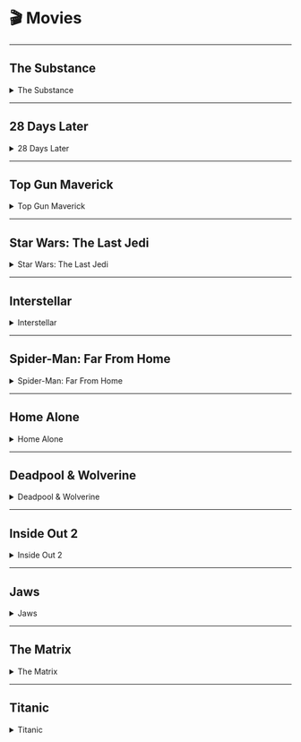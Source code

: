 # 🎬 Movies

---

## The Substance
<details>
<summary>The Substance</summary>
<pre><a href="magnet:?xt=urn:btih:9BFDE9C286E08D26835A5FA7B3F75E9AEBBCCDC0&dn=The.Substance.2024.1080p.WEBRip.1600MB.DD5.1.x264-GalaxyRG&tr=udp%3A%2F%2Fopen.stealth.si%3A80%2Fannounce&tr=udp%3A%2F%2Ftracker.tiny-vps.com%3A6969%2Fannounce&tr=udp%3A%2F%2Ftracker.opentrackr.org%3A1337%2Fannounce&tr=udp%3A%2F%2Ftracker.torrent.eu.org%3A451%2Fannounce&tr=udp%3A%2F%2Fexplodie.org%3A6969%2Fannounce&tr=udp%3A%2F%2Ftracker.cyberia.is%3A6969%2Fannounce&tr=udp%3A%2F%2Fipv4.tracker.harry.lu%3A80%2Fannounce&tr=udp%3A%2F%2Fp4p.arenabg.com%3A1337%2Fannounce&tr=udp%3A%2F%2Ftracker.birkenwald.de%3A6969%2Fannounce&tr=udp%3A%2F%2Ftracker.moeking.me%3A6969%2Fannounce&tr=udp%3A%2F%2Fopentor.org%3A2710%2Fannounce&tr=udp%3A%2F%2Ftracker.dler.org%3A6969%2Fannounce&tr=udp%3A%2F%2Fuploads.gamecoast.net%3A6969%2Fannounce&tr=https%3A%2F%2Ftracker.foreverpirates.co%3A443%2Fannounce&tr=udp%3A%2F%2Ftracker.opentrackr.org%3A1337%2Fannounce&tr=http%3A%2F%2Ftracker.openbittorrent.com%3A80%2Fannounce&tr=udp%3A%2F%2Fopentracker.i2p.rocks%3A6969%2Fannounce&tr=udp%3A%2F%2Ftracker.internetwarriors.net%3A1337%2Fannounce&tr=udp%3A%2F%2Ftracker.leechers-paradise.org%3A6969%2Fannounce&tr=udp%3A%2F%2Fcoppersurfer.tk%3A6969%2Fannounce&tr=udp%3A%2F%2Ftracker.zer0day.to%3A1337%2Fannounce" target="_blank">1337x 1080p WEBRIP</a></pre>
<pre><a href="https://www.braflix.gd/movie/933260" target="_blank">Braflix Streaming</a></pre>
<pre><a href="https://nexdrive.lol/genxfm784776390018/" target="_blank">VegaMovies Direct Download 1080p WEB-DL</a></pre>
<pre><a href="https://rapidgator.net/file/4ced23bba0db6b51a08bb6eca7e37a60/The.Substance.2024.1080p.WEBRip.x265.10bit.5.1-YTS.rar" target="_blank">MovieParadise Direct Download 1080p WEBRip</a></pre>
</details>



---

## 28 Days Later
<details>
<summary>28 Days Later</summary>
<pre><a href="https://tormag.ezpz.work/27w3bn65kb" target="_blank">1337x 1080p BluRay</a></pre>
<pre><a href="https://www.braflix.gd/movie/170" target="_blank">Braflix Streaming</a></pre>
<pre><a href="https://nexdrive.lol/genxfm784776343788/" target="_blank">VegaMovies Direct Download 1080p BluRay</a></pre>
<pre><a href="https://hydrahd.cc/movie/53557-watch-28-days-later-2002-online" target="_blank">HydraHD Streaming</a></pre>
</details>

---

## Top Gun Maverick

<details>
<summary>Top Gun Maverick</summary>
<pre><a href="magnet:?xt=urn:btih:44B3E8018CE0129AC3884899BB86231578BB6F6A&dn=Top.Gun.Maverick.2022.1080p.HDTS.V2.x264-HushRips&tr=udp%3A%2F%2Ftracker.opentrackr.org%3A1337%2Fannounce&tr=udp%3A%2F%2Fexodus.desync.com%3A6969%2Fannounce&tr=udp%3A%2F%2F9.rarbg.me%3A2970%2Fannounce&tr=udp%3A%2F%2Ftracker.opentrackr.org%3A1337%2Fannounce&tr=udp%3A%2F%2Ftracker.tiny-vps.com%3A6969%2Fannounce&tr=udp%3A%2F%2Ftracker.internetwarriors.net%3A1337%2Fannounce&tr=udp%3A%2F%2Fopentor.org%3A2710%2Fannounce&tr=udp%3A%2F%2Ftracker.torrent.eu.org%3A451%2Fannounce&tr=udp%3A%2F%2Fexplodie.org%3A6969%2Fannounce&tr=udp%3A%2F%2Ftracker.moeking.me%3A6969%2Fannounce&tr=udp%3A%2F%2Ftracker.cyberia.is%3A6969%2Fannounce&tr=udp%3A%2F%2F9.rarbg.me%3A2980%2Fannounce&tr=udp%3A%2F%2F9.rarbg.to%3A2940%2Fannounce&tr=udp%3A%2F%2Ftracker.uw0.xyz%3A6969%2Fannounce&tr=udp%3A%2F%2Ftracker.opentrackr.org%3A1337%2Fannounce&tr=http%3A%2F%2Ftracker.openbittorrent.com%3A80%2Fannounce&tr=udp%3A%2F%2Fopentracker.i2p.rocks%3A6969%2Fannounce&tr=udp%3A%2F%2Ftracker.internetwarriors.net%3A1337%2Fannounce&tr=udp%3A%2F%2Ftracker.leechers-paradise.org%3A6969%2Fannounce&tr=udp%3A%2F%2Fcoppersurfer.tk%3A6969%2Fannounce&tr=udp%3A%2F%2Ftracker.zer0day.to%3A1337%2Fannounce" target="_blank">1337x 1080p HDTS</a></pre>
<pre><a href="https://www.braflix.gd/movie/361743" target="_blank">Braflix Streaming</a></pre>
<pre><a href="https://nexdrive.lol/genxfm784776226597/" target="_blank">VegaMovies Direct Download 1080p BluRay</a></pre>
</details>


---

## Star Wars: The Last Jedi

<details>
<summary>Star Wars: The Last Jedi</summary>
<pre><a href="magnet:?xt=urn:btih:25476766BDB2D52119E1F40CF4801C05F9F3CD06&dn=Star+Wars%3A+The+Last+Jedi+%282017%29+%5BBluRay%5D+%5B1080p%5D+%5BYTS%5D+%5BYIFY%5D&tr=udp%3A%2F%2Ftracker.coppersurfer.tk%3A6969%2Fannounce&tr=udp%3A%2F%2F9.rarbg.com%3A2710%2Fannounce&tr=udp%3A%2F%2Fp4p.arenabg.com%3A1337&tr=udp%3A%2F%2Ftracker.leechers-paradise.org%3A6969&tr=udp%3A%2F%2Ftracker.internetwarriors.net%3A1337&tr=udp%3A%2F%2Ftracker.opentrackr.org%3A1337%2Fannounce&tr=udp%3A%2F%2Ftracker.opentrackr.org%3A1337%2Fannounce&tr=http%3A%2F%2Ftracker.openbittorrent.com%3A80%2Fannounce&tr=udp%3A%2F%2Fopentracker.i2p.rocks%3A6969%2Fannounce&tr=udp%3A%2F%2Ftracker.internetwarriors.net%3A1337%2Fannounce&tr=udp%3A%2F%2Ftracker.leechers-paradise.org%3A6969%2Fannounce&tr=udp%3A%2F%2Fcoppersurfer.tk%3A6969%2Fannounce&tr=udp%3A%2F%2Ftracker.zer0day.to%3A1337%2Fannounce" target="_blank">1337x 1080p BluRay</a></pre>
<pre><a href="https://www.braflix.gd/movie/181808" target="_blank">Braflix Streaming</a></pre>
<pre><a href="https://nexdrive.lol/genxfm78477616859/" target="_blank">VegaMovies Direct Download 1080p</a></pre>
</details>

---

## Interstellar

<details>
<summary>Interstellar</summary>
<pre><a href="magnet:?xt=urn:btih:89599BF4DC369A3A8ECA26411C5CCF922D78B486&dn=Interstellar+%282014%29+1080p+BrRip+x264+-+YIFY&tr=udp%3A%2F%2Ftracker.yify-torrents.com%2Fannounce&tr=udp%3A%2F%2Fopen.demonii.com%3A1337&tr=udp%3A%2F%2Fexodus.desync.com%3A6969&tr=udp%3A%2F%2Ftracker.istole.it%3A80&tr=udp%3A%2F%2Ftracker.publicbt.com%3A80&tr=udp%3A%2F%2Ftracker.openbittorrent.com%3A80&tr=udp%3A%2F%2Ftracker.leechers-paradise.org%3A6969&tr=udp%3A%2F%2F9.rarbg.com%3A2710&tr=udp%3A%2F%2Ftracker.coppersurfer.tk%3A6969&tr=udp%3A%2F%2Ftracker.opentrackr.org%3A1337%2Fannounce&tr=http%3A%2F%2Ftracker.openbittorrent.com%3A80%2Fannounce&tr=udp%3A%2F%2Fopentracker.i2p.rocks%3A6969%2Fannounce&tr=udp%3A%2F%2Ftracker.internetwarriors.net%3A1337%2Fannounce&tr=udp%3A%2F%2Ftracker.leechers-paradise.org%3A6969%2Fannounce&tr=udp%3A%2F%2Fcoppersurfer.tk%3A6969%2Fannounce&tr=udp%3A%2F%2Ftracker.zer0day.to%3A1337%2Fannounce" target="_blank">1337x 1080p BluRay</a></pre>
<pre><a href="https://www.braflix.gd/movie/157336" target="_blank">Braflix Streaming</a></pre>
<pre><a href="https://nexdrive.lol/genxfm784776358502/" target="_blank">VegaMovies Direct Download HDR 4K HDR IMAX BluRay</a></pre>
</details>

---
## Spider-Man: Far From Home

<details>
<summary>Spider-Man: Far From Home</summary>
<pre><a href="magnet:?xt=urn:btih:37E77490BC4F285DBFA837514715A20BD405A502&dn=Spider-Man%3A+Far+from+Home+%282019%29+%5BWEBRip%5D+%5B1080p%5D+%5BYTS%5D+%5BYIFY%5D&tr=udp%3A%2F%2Ftracker.coppersurfer.tk%3A6969%2Fannounce&tr=udp%3A%2F%2F9.rarbg.com%3A2710%2Fannounce&tr=udp%3A%2F%2Fp4p.arenabg.com%3A1337&tr=udp%3A%2F%2Ftracker.internetwarriors.net%3A1337&tr=udp%3A%2F%2Ftracker.opentrackr.org%3A1337%2Fannounce&tr=udp%3A%2F%2Ftracker.opentrackr.org%3A1337%2Fannounce&tr=http%3A%2F%2Ftracker.openbittorrent.com%3A80%2Fannounce&tr=udp%3A%2F%2Fopentracker.i2p.rocks%3A6969%2Fannounce&tr=udp%3A%2F%2Ftracker.internetwarriors.net%3A1337%2Fannounce&tr=udp%3A%2F%2Ftracker.leechers-paradise.org%3A6969%2Fannounce&tr=udp%3A%2F%2Fcoppersurfer.tk%3A6969%2Fannounce&tr=udp%3A%2F%2Ftracker.zer0day.to%3A1337%2Fannounce" target="_blank">1337x 1080p WEBRip</a></pre>
<pre><a href="https://www.braflix.gd/movie/429617" target="_blank">Braflix Streaming</a></pre>
<pre><a href="https://nexdrive.lol/genxfm784776151417/" target="_blank">VegaMovies Direct Download 10bit 4K</a></pre>
</details>

---
## Home Alone

<details>
<summary>Home Alone</summary>
<pre><a href="magnet:?xt=urn:btih:B127082DEC04240FB9D617C23BFA3DF47E2DC0C7&dn=Home+Alone+%281990%29+720p+BrRip+x264+-+YIFY&tr=udp%3A%2F%2Ftracker.yify-torrents.com%2Fannounce&tr=udp%3A%2F%2Fopen.demonii.com%3A1337%2Fannounce&tr=udp%3A%2F%2Fexodus.desync.com%3A6969&tr=udp%3A%2F%2Ftracker.istole.it%3A80&tr=udp%3A%2F%2Ftracker.publicbt.com%3A80&tr=udp%3A%2F%2Ftracker.publichd.eu%3A80%2Fannounce&tr=udp%3A%2F%2Ftracker.openbittorrent.com%3A80%2Fannounce&tr=udp%3A%2F%2Fcoppersurfer.tk%3A6969%2Fannounce&tr=udp%3A%2F%2Ftracker.opentrackr.org%3A1337%2Fannounce&tr=http%3A%2F%2Ftracker.openbittorrent.com%3A80%2Fannounce&tr=udp%3A%2F%2Fopentracker.i2p.rocks%3A6969%2Fannounce&tr=udp%3A%2F%2Ftracker.internetwarriors.net%3A1337%2Fannounce&tr=udp%3A%2F%2Ftracker.leechers-paradise.org%3A6969%2Fannounce&tr=udp%3A%2F%2Fcoppersurfer.tk%3A6969%2Fannounce&tr=udp%3A%2F%2Ftracker.zer0day.to%3A1337%2Fannounce" target="_blank">1337x 720p BluRay</a></pre>
<pre><a href="https://www.braflix.gd/movie/771" target="_blank">Braflix Streaming</a></pre>
<pre><a href="https://nexdrive.lol/genxfm78477620949/" target="_blank">VegaMovies Direct Download 720p</a></pre>
</details>

---
## Deadpool & Wolverine

<details>
<summary>Deadpool & Wolverine</summary>
<pre><a href="magnet:?xt=urn:btih:87A2D22EB879593B48B3D3EE6828F56E2BFB4415&dn=Deadpool.and.Wolverine.2024.1080p.AMZN.WEBRip.1400MB.DD5.1.x264-GalaxyRG&tr=udp%3A%2F%2Fopen.stealth.si%3A80%2Fannounce&tr=udp%3A%2F%2Ftracker.tiny-vps.com%3A6969%2Fannounce&tr=udp%3A%2F%2Ftracker.opentrackr.org%3A1337%2Fannounce&tr=udp%3A%2F%2Ftracker.torrent.eu.org%3A451%2Fannounce&tr=udp%3A%2F%2Fexplodie.org%3A6969%2Fannounce&tr=udp%3A%2F%2Ftracker.cyberia.is%3A6969%2Fannounce&tr=udp%3A%2F%2Fipv4.tracker.harry.lu%3A80%2Fannounce&tr=udp%3A%2F%2Fp4p.arenabg.com%3A1337%2Fannounce&tr=udp%3A%2F%2Ftracker.birkenwald.de%3A6969%2Fannounce&tr=udp%3A%2F%2Ftracker.moeking.me%3A6969%2Fannounce&tr=udp%3A%2F%2Fopentor.org%3A2710%2Fannounce&tr=udp%3A%2F%2Ftracker.dler.org%3A6969%2Fannounce&tr=udp%3A%2F%2Fuploads.gamecoast.net%3A6969%2Fannounce&tr=https%3A%2F%2Ftracker.foreverpirates.co%3A443%2Fannounce&tr=udp%3A%2F%2Ftracker.opentrackr.org%3A1337%2Fannounce&tr=http%3A%2F%2Ftracker.openbittorrent.com%3A80%2Fannounce&tr=udp%3A%2F%2Fopentracker.i2p.rocks%3A6969%2Fannounce&tr=udp%3A%2F%2Ftracker.internetwarriors.net%3A1337%2Fannounce&tr=udp%3A%2F%2Ftracker.leechers-paradise.org%3A6969%2Fannounce&tr=udp%3A%2F%2Fcoppersurfer.tk%3A6969%2Fannounce&tr=udp%3A%2F%2Ftracker.zer0day.to%3A1337%2Fannounce" target="_blank">1337x 1080p AMAZON WEBRip</a></pre>
<pre><a href="https://www.braflix.gd/movie/533535" target="_blank">Braflix Streaming</a></pre>
<pre><a href="https://nexdrive.lol/genxfm784776388440/" target="_blank">VegaMovies Direct Download 1080p</a></pre>
</details>

---
## Inside Out 2

<details>
<summary>Inside Out 2</summary>
<pre><a href="magnet:?xt=urn:btih:D791E0ACFA6F68E4A8854B1091D6B2691677CD11&dn=Inside.Out.2.2024.1080p.WEBRip.1400MB.DD5.1.x264-GalaxyRG&tr=udp%3A%2F%2Fopen.stealth.si%3A80%2Fannounce&tr=udp%3A%2F%2Ftracker.tiny-vps.com%3A6969%2Fannounce&tr=udp%3A%2F%2Ftracker.opentrackr.org%3A1337%2Fannounce&tr=udp%3A%2F%2Ftracker.torrent.eu.org%3A451%2Fannounce&tr=udp%3A%2F%2Fexplodie.org%3A6969%2Fannounce&tr=udp%3A%2F%2Ftracker.cyberia.is%3A6969%2Fannounce&tr=udp%3A%2F%2Fipv4.tracker.harry.lu%3A80%2Fannounce&tr=udp%3A%2F%2Fp4p.arenabg.com%3A1337%2Fannounce&tr=udp%3A%2F%2Ftracker.birkenwald.de%3A6969%2Fannounce&tr=udp%3A%2F%2Ftracker.moeking.me%3A6969%2Fannounce&tr=udp%3A%2F%2Fopentor.org%3A2710%2Fannounce&tr=udp%3A%2F%2Ftracker.dler.org%3A6969%2Fannounce&tr=udp%3A%2F%2Fuploads.gamecoast.net%3A6969%2Fannounce&tr=https%3A%2F%2Ftracker.foreverpirates.co%3A443%2Fannounce&tr=udp%3A%2F%2Ftracker.opentrackr.org%3A1337%2Fannounce&tr=http%3A%2F%2Ftracker.openbittorrent.com%3A80%2Fannounce&tr=udp%3A%2F%2Fopentracker.i2p.rocks%3A6969%2Fannounce&tr=udp%3A%2F%2Ftracker.internetwarriors.net%3A1337%2Fannounce&tr=udp%3A%2F%2Ftracker.leechers-paradise.org%3A6969%2Fannounce&tr=udp%3A%2F%2Fcoppersurfer.tk%3A6969%2Fannounce&tr=udp%3A%2F%2Ftracker.zer0day.to%3A1337%2Fannounce" target="_blank">1337x 1080p WEBDL Magnet</a></pre>
<pre><a href="https://small.fileditchstuff.me/s17/nrZXaWbMSdjqztWQWq.torrent" target="_blank">1337x 1080p WEBDL Torrent File</a></pre>
<pre><a href="https://www.braflix.gd/movie/1022789" target="_blank">Braflix Streaming</a></pre>
<pre><a href="https://nexdrive.lol/genxfm784776382679/" target="_blank">VegaMovies Direct Download 1080p</a></pre>
</details>

---
## Jaws

<details>
<summary>Jaws</summary>
<pre><a href="magnet:?xt=urn:btih:7A929313C950D9C18EC1E8424646F657CAC841FF&dn=Jaws+%281975%29+%5B2160p%5D+%5B4K%5D+%5BBluRay%5D+%5B5.1%5D+%5BYTS%5D+%5BYIFY%5D&tr=udp%3A%2F%2Ftracker.coppersurfer.tk%3A6969%2Fannounce&tr=udp%3A%2F%2F9.rarbg.com%3A2710%2Fannounce&tr=udp%3A%2F%2Fp4p.arenabg.com%3A1337&tr=udp%3A%2F%2Ftracker.internetwarriors.net%3A1337&tr=udp%3A%2F%2Ftracker.opentrackr.org%3A1337%2Fannounce&tr=udp%3A%2F%2Ftracker.opentrackr.org%3A1337%2Fannounce&tr=http%3A%2F%2Ftracker.openbittorrent.com%3A80%2Fannounce&tr=udp%3A%2F%2Fopentracker.i2p.rocks%3A6969%2Fannounce&tr=udp%3A%2F%2Ftracker.internetwarriors.net%3A1337%2Fannounce&tr=udp%3A%2F%2Ftracker.leechers-paradise.org%3A6969%2Fannounce&tr=udp%3A%2F%2Fcoppersurfer.tk%3A6969%2Fannounce&tr=udp%3A%2F%2Ftracker.zer0day.to%3A1337%2Fannounce" target="_blank">1337x 4K BluRay Magnet Link</a></pre>
<pre><a href="magnet:?xt=urn:btih:B21A75E19545B21A2C257FADBDA785E8AF40FA6C&dn=Jaws+%281975%29+720p+BrRip+x264+-+YIFY&tr=udp%3A%2F%2Ftracker.yify-torrents.com%2Fannounce&tr=http%3A%2F%2Ftracker.yify-torrents.com%2Fannounce&tr=udp%3A%2F%2Ftracker.1337x.org%3A80%2Fannounce&tr=udp%3A%2F%2Fexodus.desync.com%3A6969&tr=udp%3A%2F%2Ftracker.istole.it%3A80&tr=udp%3A%2F%2Ftracker.ccc.de%3A80%2Fannounce&tr=http%3A%2F%2Ffr33dom.h33t.com%3A3310%2Fannounce&tr=udp%3A%2F%2Ftracker.publicbt.com%3A80&tr=udp%3A%2F%2Fcoppersurfer.tk%3A6969%2Fannounce&tr=udp%3A%2F%2Ftracker.openbittorrent.com%3A80%2Fannounce&tr=udp%3A%2F%2Ftracker.opentrackr.org%3A1337%2Fannounce&tr=http%3A%2F%2Ftracker.openbittorrent.com%3A80%2Fannounce&tr=udp%3A%2F%2Fopentracker.i2p.rocks%3A6969%2Fannounce&tr=udp%3A%2F%2Ftracker.internetwarriors.net%3A1337%2Fannounce&tr=udp%3A%2F%2Ftracker.leechers-paradise.org%3A6969%2Fannounce&tr=udp%3A%2F%2Fcoppersurfer.tk%3A6969%2Fannounce&tr=udp%3A%2F%2Ftracker.zer0day.to%3A1337%2Fannounce" target="_blank">1337x 720p BluRay Magnet Link</a></pre>
<pre><a href="https://small.fileditchstuff.me/s17/HGHZTZanABQrknxgSqZz.torrent" target="_blank">1337x 4K BluRay Torrent File</a></pre>
<pre><a href="https://small.fileditchstuff.me/s17/keXtcsJUfjnsVUkuyzyM.torrent" target="_blank">1337x 720p BluRay Torrent File</a></pre>
<pre><a href="https://hydrahd.cc/movie/54081-watch-jaws-1975-online" target="_blank">HydraHD Streaming</a></pre>
<pre><a href="https://www.braflix.is/movie/578" target="_blank">Braflix Streaming</a></pre>
<pre><a href="https://1fichier.com/?btdfekmz9qeq3698kmfg&af=690241" target="_blank">DDLBase Direct Download 1ficher 1080p BluRay MKV REMUX</a></pre>
</details>


---
## The Matrix

<details>
<summary>The Matrix</summary>
<pre><a href="magnet:?xt=urn:btih:363BC6C534B1430C6758318D196CCD61DB61B647&dn=The+Matrix+%281999%29+720p+BrRip+x264+-+700mb+-+YIFY+&tr=http%3A%2F%2Finferno.demonoid.me%3A3402%2Fannounce&tr=udp%3A%2F%2Ftracker.openbittorrent.com%3A80&tr=udp%3A%2F%2Ftracker.ccc.de%3A80&tr=udp%3A%2F%2Ftracker.publicbt.com%3A80&tr=udp%3A%2F%2Ftracker.istole.it%3A80&tr=udp%3A%2F%2Ftracker.1337x.org%3A80%2Fannounce&tr=http%3A%2F%2Ftracker.ilibr.org%2Fannounce&tr=http%3A%2F%2Ftracker.ilibr.org%3A6969%2Fannounce&tr=http%3A%2F%2Fpow7.com%2Fannounce&tr=http%3A%2F%2Fopentracker.umunu.com%2Fannounce&tr=http%3A%2F%2Fexodus.desync.com%2Fannounce&tr=http%3A%2F%2F9.rarbg.com%3A2710%2Fannounce&tr=http%3A%2F%2Ft1.pow7.com%2Fannounce&tr=http%3A%2F%2F10.rarbg.com%2Fannounce&tr=udp%3A%2F%2Ftracker.opentrackr.org%3A1337%2Fannounce&tr=http%3A%2F%2Ftracker.openbittorrent.com%3A80%2Fannounce&tr=udp%3A%2F%2Fopentracker.i2p.rocks%3A6969%2Fannounce&tr=udp%3A%2F%2Ftracker.internetwarriors.net%3A1337%2Fannounce&tr=udp%3A%2F%2Ftracker.leechers-paradise.org%3A6969%2Fannounce&tr=udp%3A%2F%2Fcoppersurfer.tk%3A6969%2Fannounce&tr=udp%3A%2F%2Ftracker.zer0day.to%3A1337%2Fannounce" target="_blank">1337x 720p BluRay Magnet Link</a></pre>
<pre><a href="https://small.fileditchstuff.me/s17/bvLMzSYzHrtVjARBCfX.torrent" target="_blank">1337x 720p BluRay Torrent File</a></pre>
<pre><a href="https://hydrahd.cc/movie/53497-watch-the-matrix-1999-online" target="_blank">HydraHD Streaming</a></pre>
<pre><a href="https://www.braflix.is/movie/603" target="_blank">Braflix Streaming</a></pre>
</details>

---
## Titanic


<details>
<summary>Titanic</summary>
<pre><a href="magnet:?xt=urn:btih:98CD5D90252265F1C59AB47330FF4C39F48CCC78&dn=Titanic+%281997%29+%5B1080p%5D+%5BYTS%5D+%5BYIFY%5D&tr=udp%3A%2F%2Ftracker.coppersurfer.tk%3A6969%2Fannounce&tr=udp%3A%2F%2F9.rarbg.com%3A2710%2Fannounce&tr=udp%3A%2F%2Fp4p.arenabg.com%3A1337&tr=udp%3A%2F%2Ftracker.leechers-paradise.org%3A6969&tr=udp%3A%2F%2Ftracker.internetwarriors.net%3A1337&tr=udp%3A%2F%2Ftracker.opentrackr.org%3A1337%2Fannounce&tr=udp%3A%2F%2Ftracker.opentrackr.org%3A1337%2Fannounce&tr=http%3A%2F%2Ftracker.openbittorrent.com%3A80%2Fannounce&tr=udp%3A%2F%2Fopentracker.i2p.rocks%3A6969%2Fannounce&tr=udp%3A%2F%2Ftracker.internetwarriors.net%3A1337%2Fannounce&tr=udp%3A%2F%2Ftracker.leechers-paradise.org%3A6969%2Fannounce&tr=udp%3A%2F%2Fcoppersurfer.tk%3A6969%2Fannounce&tr=udp%3A%2F%2Ftracker.zer0day.to%3A1337%2Fannounce">1337x 1080p Magnet Link</a></pre>
<pre><a href="magnet:?xt=urn:btih:7BA25F06BE3B982977FA94C298E2B89678A0D04A&dn=Titanic+%281996%29+%5B720p%5D+%5BBluRay%5D+%5BYTS%5D+%5BYIFY%5D&tr=udp%3A%2F%2Ftracker.coppersurfer.tk%3A6969%2Fannounce&tr=udp%3A%2F%2F9.rarbg.com%3A2710%2Fannounce&tr=udp%3A%2F%2Fp4p.arenabg.com%3A1337&tr=udp%3A%2F%2Ftracker.internetwarriors.net%3A1337&tr=udp%3A%2F%2Ftracker.opentrackr.org%3A1337%2Fannounce&tr=udp%3A%2F%2Ftracker.opentrackr.org%3A1337%2Fannounce&tr=http%3A%2F%2Ftracker.openbittorrent.com%3A80%2Fannounce&tr=udp%3A%2F%2Fopentracker.i2p.rocks%3A6969%2Fannounce&tr=udp%3A%2F%2Ftracker.internetwarriors.net%3A1337%2Fannounce&tr=udp%3A%2F%2Ftracker.leechers-paradise.org%3A6969%2Fannounce&tr=udp%3A%2F%2Fcoppersurfer.tk%3A6969%2Fannounce&tr=udp%3A%2F%2Ftracker.zer0day.to%3A1337%2Fannounce">1337x 720p Magnet Link</a></pre>
<pre><a href="magnet:?xt=urn:btih:237457BA8029DEF449A0D3EF5B7E508780AC68DB&dn=Titanic+%281997%29+3D+BrRip+x264+-+YIFY&tr=udp%3A%2F%2Ftracker.yify-torrents.com%2Fannounce&tr=udp%3A%2F%2Ftracker.publichd.eu%2Fannounce&tr=http%3A%2F%2Ftracker.publichd.eu%2Fannounce&tr=udp%3A%2F%2Ftracker.police.maori.nz%2Fannounce&tr=udp%3A%2F%2Ftracker.1337x.org%3A80%2Fannounce&tr=udp%3A%2F%2Fexodus.desync.com%3A6969&tr=udp%3A%2F%2Ftracker.istole.it%3A80&tr=udp%3A%2F%2Ftracker.ccc.de%3A80%2Fannounce&tr=http%3A%2F%2Ftracker.yify-torrents.com%2Fannounce&tr=udp%3A%2F%2F9.rarbg.com%3A2710%2Fannounce&tr=http%3A%2F%2Ffr33dom.h33t.com%3A3310%2Fannounce&tr=udp%3A%2F%2Ftracker.opentrackr.org%3A1337%2Fannounce&tr=http%3A%2F%2Ftracker.openbittorrent.com%3A80%2Fannounce&tr=udp%3A%2F%2Fopentracker.i2p.rocks%3A6969%2Fannounce&tr=udp%3A%2F%2Ftracker.internetwarriors.net%3A1337%2Fannounce&tr=udp%3A%2F%2Ftracker.leechers-paradise.org%3A6969%2Fannounce&tr=udp%3A%2F%2Fcoppersurfer.tk%3A6969%2Fannounce&tr=udp%3A%2F%2Ftracker.zer0day.to%3A1337%2Fannounce">1337x 3D BluRay Magnet Link</a></pre>
<pre><a href="https://small.fileditchstuff.me/s17/pwWNnviCtwbNlIzXtRTr.torrent" target="_blank">1337x 1080p Torrent File</a></pre>
<pre><a href="https://small.fileditchstuff.me/s17/xgJoUEjgrxGwekHumulI.torrent" target="_blank">1337x 720p Torrent File</a></pre>
<pre><a href="https://small.fileditchstuff.me/s17/jzXrIVZKRuOJEUVRtzpD.torrent" target="_blank">1337x 3D BlueRay Torrent File</a></pre>
<pre><a href="https://hydrahd.cc/movie/53479-watch-titanic-1997-online" target="_blank">HydraHD Streaming</a></pre>
<pre><a href="https://www.braflix.is/movie/597" target="_blank">Braflix Streaming</a></pre>
</details>
